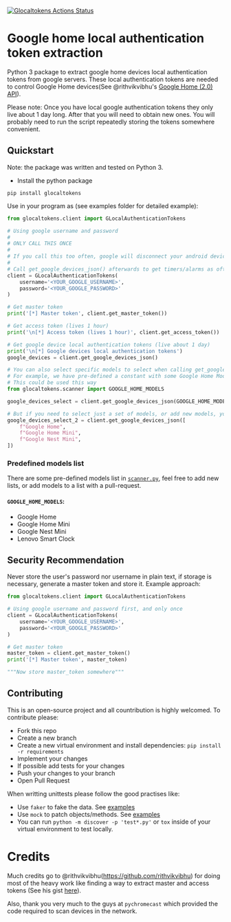 [![Glocaltokens Actions Status](https://github.com/leikoilja/glocaltokens/workflows/Running%20tests/badge.svg?branch=master)](https://github.com/leikoilja/glocaltokens/actions)

# Google home local authentication token extraction

Python 3 package to extract google home devices local authentication tokens from google servers. These local
authentication tokens are needed to control Google Home devices(See
@rithvikvibhu's [Google Home (2.0) API](https://rithvikvibhu.github.io/GHLocalApi/)).

Please note:
Once you have local google authentication tokens they only live about 1 day long. After that you will need to obtain new
ones. You will probably need to run the script repeatedly storing the tokens somewhere convenient.

## Quickstart

Note: the package was written and tested on Python 3.

- Install the python package

```
pip install glocaltokens
```

Use in your program as (see examples folder for detailed example):

```Python
from glocaltokens.client import GLocalAuthenticationTokens

# Using google username and password
#
# ONLY CALL THIS ONCE
#
# If you call this too often, google will disconnect your android devices and other weird things will happen
#
# Call get_google_devices_json() afterwards to get timers/alarms as oftens as you want to update.
client = GLocalAuthenticationTokens(
    username='<YOUR_GOOGLE_USERNAME>',
    password='<YOUR_GOOGLE_PASSWORD>'
)

# Get master token
print('[*] Master token', client.get_master_token())

# Get access token (lives 1 hour)
print('\n[*] Access token (lives 1 hour)', client.get_access_token())

# Get google device local authentication tokens (live about 1 day)
print('\n[*] Google devices local authentication tokens')
google_devices = client.get_google_devices_json()

# You can also select specific models to select when calling get_google_devices or get_google_devices_json with the models_list parameter.
# For example, we have pre-defined a constant with some Google Home Models (WARNING! Not all of them may be present)
# This could be used this way
from glocaltokens.scanner import GOOGLE_HOME_MODELS

google_devices_select = client.get_google_devices_json(GOOGLE_HOME_MODELS)

# But if you need to select just a set of models, or add new models, you can use a list of str
google_devices_select_2 = client.get_google_devices_json([
    f"Google Home",
    f"Google Home Mini",
    f"Google Nest Mini",
])
```

### Predefined models list
There are some pre-defined models list in [`scanner.py`](/glocaltokens/scanner.py), feel free to 
add new lists, or add models to a list with a pull-request.
#### `GOOGLE_HOME_MODELS`:
- Google Home
- Google Home Mini
- Google Nest Mini
- Lenovo Smart Clock

## Security Recommendation

Never store the user's password nor username in plain text, if storage is necessary, generate a master token and store
it. Example approach:

```python
from glocaltokens.client import GLocalAuthenticationTokens

# Using google username and password first, and only once
client = GLocalAuthenticationTokens(
    username='<YOUR_GOOGLE_USERNAME>',
    password='<YOUR_GOOGLE_PASSWORD>'
)

# Get master token
master_token = client.get_master_token()
print('[*] Master token', master_token)

"""Now store master_token somewhere"""

```

## Contributing

This is an open-source project and all countribution is highly welcomed. To contribute please:

- Fork this repo
- Create a new branch
- Create a new virtual environment and install dependencies:
  `pip install -r requirements`
- Implement your changes
- If possible add tests for your changes
- Push your changes to your branch
- Open Pull Request

When writting unittests please follow the good practises like:

- Use `faker` to fake the data. See [examples](https://faker.readthedocs.io/en/master/)
- Use `mock` to patch objects/methods. See [examples](https://realpython.com/python-mock-library/)
- You can run `python -m discover -p 'test*.py'` or `tox` inside of your virtual environment to test locally.

# Credits

Much credits go to @rithvikvibhu(https://github.com/rithvikvibhu) for doing most of the heavy work like finding a way to
extract master and access tokens
(See his gist [here](https://gist.github.com/rithvikvibhu/952f83ea656c6782fbd0f1645059055d)).

Also, thank you very much to the guys at `pychromecast` which provided the code required to scan devices in the network.
